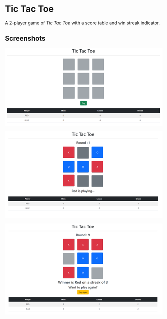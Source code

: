 # Tic Tac Toe

A 2-player game of *Tic Tac Toe* with a score table and win streak indicator.

## Screenshots

![Start](./Screenshots/Start.png?raw=true)


![Playing](./Screenshots/Playing.png?raw=true)


![Streak](./Screenshots/Streak.png?raw=true)